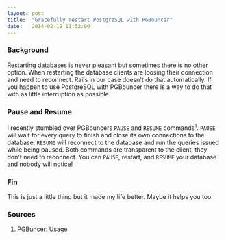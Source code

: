 ```yaml
---
layout: post
title:  "Gracefully restart PostgreSQL with PGBouncer"
date:   2014-02-19 11:52:00
---
```


### Background

Restarting databases is never pleasant but sometimes there is no other option. When restarting the database clients are loosing their connection and need to reconnect. Rails in our case doesn't do that automatically. If you happen to use PostgreSQL with PGBouncer there is a way to do that with as little interruption as possible.

### Pause and Resume

I recently stumbled over PGBouncers `PAUSE` and `RESUME` commands<sup>1</sup>. `PAUSE` will wait for every query to finish and close its own connections to the database. `RESUME` will reconnect to the database and run the queries issued while being paused. Both commands are transparent to the client, they don't need to reconnect. You can `PAUSE`, restart, and `RESUME` your database and nobody will notice!

### Fin

This is just a little thing but it made my life better. Maybe it helps you too.

### Sources

1. [PGBuncer: Usage](http://pgbouncer.projects.pgfoundry.org/doc/usage.html#_process_controlling_commands)